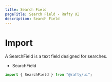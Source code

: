 ```yaml
---
title: Search Field
pageTitle: Search Field - Rafty UI
description: Search Field
---
```


# Import

A SearchField is a text field designed for searches.

- SearchField

```jsx
import { SearchField } from "@rafty/ui";
```
